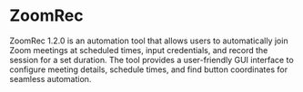 # ZoomRec
ZoomRec 1.2.0 is an automation tool that allows users to automatically join Zoom meetings at scheduled times, input credentials, and record the session for a set duration. The tool provides a user-friendly GUI interface to configure meeting details, schedule times, and find button coordinates for seamless automation.
